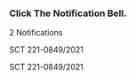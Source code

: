 <!DOCTYPE html>
<html lang="en">
<head>
    <meta charset="UTF-8">
    <meta name="viewport" content="width=device-width, initial-scale=1.0">
    <title>Notifications Bar</title>
    <link rel="stylesheet" href="C:\Users\USER001\Documents\styling.css">
    <link href='https://unpkg.com/boxicons@2.1.4/css/boxicons.min.css' rel='stylesheet'>
</head>
<body>
    <h3>Click The Notification Bell. </h3>
    <div class="container">
        <div id="head">
            <p id="bell">
                <i class='bx bxs-bell bx-tada' ></i>
            </p>
            <p id="label">
                2 Notifications
            </p>
        </div>
        <div id="body-sec">
            <div class="from">
                <p><i class='bx bxs-user-plus' ></i></p>
                <p>SCT 221-0849/2021 </p>
            </div>
            <div class="from">
                <p><i class='bx bxs-user-plus' ></i></p>
                <p>SCT 221-0849/2021<br> </p>
            </div>
        </div>
    </div>
    <audio id="myAudio">
        <source src="C:\Users\USER001\Downloads\mixkit-bell-notification-933.mp3" type="audio/mpeg">
    </audio>
    <script src="C:\Users\USER001\Documents\Script.js"></script>
</body>
</html>

